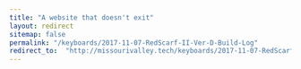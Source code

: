 ```yaml
---
title: "A website that doesn't exit"
layout: redirect
sitemap: false
permalink: "/keyboards/2017-11-07-RedScarf-II-Ver-D-Build-Log"
redirect_to:  "http://missourivalley.tech/keyboards/2017-11-07-RedScarf-II-Ver-D-Build-Log"
---
```

